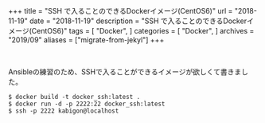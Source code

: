 +++
title = "SSH で入ることのできるDockerイメージ(CentOS6)"
url = "2018-11-19"
date = "2018-11-19"
description = "SSH で入ることのできるDockerイメージ(CentOS6)"
tags = [
    "Docker",
]
categories = [
    "Docker",
]
archives = "2019/09"
aliases = ["migrate-from-jekyl"]
+++

<br>

Ansibleの練習のため、SSHで入ることができるイメージが欲しくて書きました。

```
$ docker build -t docker_ssh:latest .
$ docker run -d -p 2222:22 docker_ssh:latest
$ ssh -p 2222 kabigon@localhost
```

<script src="https://gist.github.com/O-Junpei/14d4ebc02fb6d19e6b20999226534c44.js"></script>
